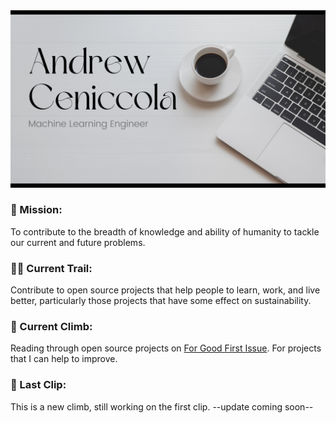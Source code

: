 <img src="https://github.com/aceniccola/aceniccola/blob/main/andrewbanner.png" alt="banner that says Andrew Ceniccola - Machine Learning Engineer">

<!--
**aceniccola/aceniccola** is a ✨ _special_ ✨ repository because its `README.md` (this file) appears on your GitHub profile.

Here are some ideas to get you started:

- 🔭 I’m currently working on ...
- 🌱 I’m currently learning ...
- 👯 I’m looking to collaborate on ...
- 🤔 I’m looking for help with ...
- 💬 Ask me about ...
- 📫 How to reach me: ...
- 😄 Pronouns: ...
- ⚡ Fun fact: ...
-->

### 🎯 Mission:
To contribute to the breadth of knowledge and ability of humanity to tackle our current and future problems.

### 🗻🥾 Current Trail:
Contribute to open source projects that help people to learn, work, and live better, particularly those projects that have some effect on sustainability.

### 🧗 Current Climb:
Reading through open source projects on [For Good First Issue](https://forgoodfirstissue.github.com/). For projects that I can help to improve.

### 🏁 Last Clip:
This is a new climb, still working on the first clip. --update coming soon--

